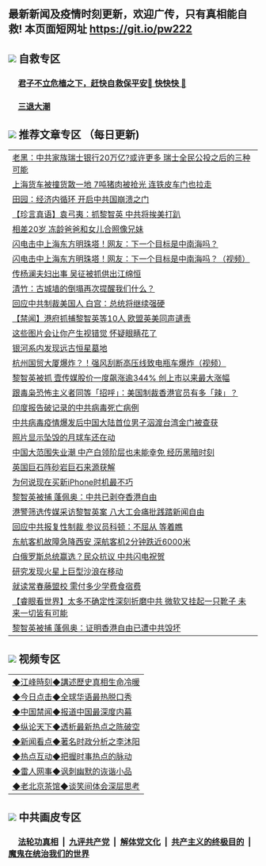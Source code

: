 ## 最新新闻及疫情时刻更新，欢迎广传，只有真相能自救! 本页面短网址 https://git.io/pw222



## <img src="https://img.icons8.com/cute-clipart/2x/circled-right.png">  自救专区

 ### &nbsp;&nbsp;&nbsp;&nbsp; [君子不立危樯之下，赶快自救保平安🍎 快快快 📩](https://github.com/pwgy/td/blob/master/README.md)
 
 ### &nbsp;&nbsp;&nbsp;&nbsp; [三退大潮](https://is.gd/fCPoKo) 
 
## <img src="https://img.icons8.com/cute-clipart/2x/circled-right.png"> 推荐文章专区 （每日更新)

<Table>
<tr><td colspan="2" align="left"><a href="https://npvkpkln.xhuyd.press/?name=c1210084&key=encdeuyadochlaxz&from=pw2">老黑：中共家族瑞士银行20万亿?或许更多 瑞士全民公投之后的三种可能</a></td></tr>
<tr><td colspan="2" align="left"><a href="https://npvkpkln.xhuyd.press/?name=c1210122&key=encdeuyadochlaxz&from=pw2">上海货车被撞货散一地 7吨猪肉被抢光 连铁皮车门也拉走</a></td></tr>
<tr><td colspan="2" align="left"><a href="https://npvkpkln.xhuyd.press/?name=c1210055&key=encdeuyadochlaxz&from=pw2">田园：经济内循环 开启中共国崩溃之门</a></td></tr>
<tr><td colspan="2" align="left"><a href="https://npvkpkln.xhuyd.press/?name=c1210065&key=encdeuyadochlaxz&from=pw2">【珍言真语】袁弓夷：抓黎智英 中共将挨美打趴</a></td></tr>
<tr><td colspan="2" align="left"><a href="https://npvkpkln.xhuyd.press/?name=c1210140&key=encdeuyadochlaxz&from=pw2">相差20岁 冻龄爸爸和女儿合照像兄妹</a></td></tr>
<tr><td colspan="2" align="left"><a href="https://npvkpkln.xhuyd.press/?name=c1210134&key=encdeuyadochlaxz&from=pw2">闪电击中上海东方明珠塔！网友：下一个目标是中南海吗？</a></td></tr>
<tr><td colspan="2" align="left"><a href="https://npvkpkln.xhuyd.press/?name=c1210096&key=encdeuyadochlaxz&from=pw2">闪电击中上海东方明珠塔！网友：下一个目标是中南海吗？（视频）</a></td></tr>
<tr><td colspan="2" align="left"><a href="https://npvkpkln.xhuyd.press/?name=c1210142&key=encdeuyadochlaxz&from=pw2">传杨澜夫妇出事 吴征被抓供出江绵恒</a></td></tr>
<tr><td colspan="2" align="left"><a href="https://npvkpkln.xhuyd.press/?name=c1210132&key=encdeuyadochlaxz&from=pw2">清竹：古城墙的倒塌再次提醒我们什么？</a></td></tr>
<tr><td colspan="2" align="left"><a href="https://npvkpkln.xhuyd.press/?name=c1210138&key=encdeuyadochlaxz&from=pw2">回应中共制裁美国人 白宫：总统将继续强硬</a></td></tr>
<tr><td colspan="2" align="left"><a href="https://npvkpkln.xhuyd.press/?name=c1210128&key=encdeuyadochlaxz&from=pw2">【禁闻】港府抓捕黎智英等10人 欧盟英美同声谴责</a></td></tr>
<tr><td colspan="2" align="left"><a href="https://npvkpkln.xhuyd.press/?name=c1210115&key=encdeuyadochlaxz&from=pw2">这些图片会让你产生视错觉 怀疑眼睛花了</a></td></tr>
<tr><td colspan="2" align="left"><a href="https://npvkpkln.xhuyd.press/?name=c1210108&key=encdeuyadochlaxz&from=pw2">银河系内发现远古恒星墓地</a></td></tr>
<tr><td colspan="2" align="left"><a href="https://npvkpkln.xhuyd.press/?name=c1210129&key=encdeuyadochlaxz&from=pw2">杭州国贸大厦爆炸？！强风刮断高压线致电瓶车爆炸（视频）</a></td></tr>
<tr><td colspan="2" align="left"><a href="https://npvkpkln.xhuyd.press/?name=c1210050&key=encdeuyadochlaxz&from=pw2">黎智英被抓 壹传媒股价一度飙涨逾344% 创上市以来最大涨幅</a></td></tr>
<tr><td colspan="2" align="left"><a href="https://npvkpkln.xhuyd.press/?name=c1210061&key=encdeuyadochlaxz&from=pw2">跟毒枭恐怖主义者同等「招呼」：美国制裁香港官员有多「辣」？</a></td></tr>
<tr><td colspan="2" align="left"><a href="https://npvkpkln.xhuyd.press/?name=c1210118&key=encdeuyadochlaxz&from=pw2">印度报告破记录的中共病毒死亡病例</a></td></tr>
<tr><td colspan="2" align="left"><a href="https://npvkpkln.xhuyd.press/?name=c1210119&key=encdeuyadochlaxz&from=pw2">中共病毒疫情爆发后中国大陆首位男子泅渡台湾金门被查获</a></td></tr>
<tr><td colspan="2" align="left"><a href="https://npvkpkln.xhuyd.press/?name=c1210105&key=encdeuyadochlaxz&from=pw2">照片显示坠毁的月球车还在动</a></td></tr>
<tr><td colspan="2" align="left"><a href="https://npvkpkln.xhuyd.press/?name=c1210057&key=encdeuyadochlaxz&from=pw2">中国大范围失业潮 中产白领阶层也未能幸免 经历黑暗时刻</a></td></tr>
<tr><td colspan="2" align="left"><a href="https://npvkpkln.xhuyd.press/?name=c1210104&key=encdeuyadochlaxz&from=pw2">英国巨石阵砂岩巨石来源获解</a></td></tr>
<tr><td colspan="2" align="left"><a href="https://npvkpkln.xhuyd.press/?name=c1210114&key=encdeuyadochlaxz&from=pw2">为何说现在买新iPhone时机最不巧</a></td></tr>
<tr><td colspan="2" align="left"><a href="https://npvkpkln.xhuyd.press/?name=c1210054&key=encdeuyadochlaxz&from=pw2">黎智英被捕 蓬佩奥：中共已剥夺香港自由</a></td></tr>
<tr><td colspan="2" align="left"><a href="https://npvkpkln.xhuyd.press/?name=c1210126&key=encdeuyadochlaxz&from=pw2">港警筛选传媒采访黎智英案 八大工会痛批践踏新闻自由</a></td></tr>
<tr><td colspan="2" align="left"><a href="https://npvkpkln.xhuyd.press/?name=c1210087&key=encdeuyadochlaxz&from=pw2">回应中共报复性制裁 参议员科顿：不屈从 等着瞧</a></td></tr>
<tr><td colspan="2" align="left"><a href="https://npvkpkln.xhuyd.press/?name=c1210099&key=encdeuyadochlaxz&from=pw2">东航客机故障急降西安 深航客机2分钟跌近6000米</a></td></tr>
<tr><td colspan="2" align="left"><a href="https://npvkpkln.xhuyd.press/?name=c1210127&key=encdeuyadochlaxz&from=pw2">白俄罗斯总统赢选？民众抗议 中共闪电祝贺</a></td></tr>
<tr><td colspan="2" align="left"><a href="https://npvkpkln.xhuyd.press/?name=c1210107&key=encdeuyadochlaxz&from=pw2">研究发现火星上巨型沙浪在移动</a></td></tr>
<tr><td colspan="2" align="left"><a href="https://npvkpkln.xhuyd.press/?name=c1210139&key=encdeuyadochlaxz&from=pw2">就读常春藤盟校 需付多少学费食宿费</a></td></tr>
<tr><td colspan="2" align="left"><a href="https://npvkpkln.xhuyd.press/?name=c1210082&key=encdeuyadochlaxz&from=pw2">【睿眼看世界】太多不确定性深刻折磨中共 微软又挂起一只靴子 未来一切皆有可能</a></td></tr>
<tr><td colspan="2" align="left"><a href="https://npvkpkln.xhuyd.press/?name=c1210106&key=encdeuyadochlaxz&from=pw2">黎智英被捕 蓬佩奥：证明香港自由已遭中共毁坏</a></td></tr>

</Table>

## <img src="https://img.icons8.com/cute-clipart/2x/circled-right.png"> 视频专区
 
 <Table>
   <tr>
   <td colspan="2" align=left> 
<a href="https://kmyaoayewvhx.xhyte.press/oo.aspx?name=c922850&key=wybpblbewupvzpbn&from=pw2&tag=9877">◆江峰時刻◆講述歷史真相生命冷暖</a><br/>
    </td>
  </tr>
   <tr>
   <td colspan="2" align=left> 
<a href="https://kmyaoayewvhx.xhyte.press/oo.aspx?name=c816850&key=wybpblbewupvzpbn&from=pw2&tag=9877">◆今日点击◆全球华语最热脱口秀</a><br/>
    </td>
  </tr>
  <tr>
  <td colspan="2" align=left>
<a href="https://kmyaoayewvhx.xhyte.press/oo.aspx?name=c816860&key=wybpblbewupvzpbn&from=pw2&tag=99733110">◆中国禁闻◆报道中国最深度内幕</a><br/>
   </tr>
  <tr>
     <td colspan="2" align=left>
<a href="https://kmyaoayewvhx.xhyte.press/oo.aspx?name=c816855&key=wybpblbewupvzpbn&from=pw2&tag=997110">◆纵论天下◆透析最新热点之陈破空</a><br/>
   </tr>
   <tr>
      <td colspan="2" align=left>
<a href="https://kmyaoayewv4hx.xhyte.press/oo.aspx?name=c838308&key=wybpblbewupvzpbn&from=pw2&tag=9973110">◆新闻看点◆著名时政分析之李沐阳</a><br/>
   </tr>
   <tr>
     <td colspan="2" align=left>
<a href="https://kmy4aoayewvhx.xhyte.press/oo.aspx?name=c816852&key=wybpblbewupvzpbn&from=pw2&tag=9733110">◆热点互动◆把握时事热点的脉动</a><br/>
   </tr>
   <tr>
      <td colspan="2" align=left>
<a href="https://kmyaoaye4wvhx.xhyte.press/oo.aspx?name=c816694&key=wybpblbewupvzpbn&from=pw2&tag=93310">◆雷人网事◆讽刺幽默的诙谐小品</a><br/>
   </tr>
   <tr>
    <td colspan="2" align=left>
<a href="https://kmyao4ayewvhx.xhyte.press/oo.aspx?name=c816650&key=wybpblbewupvzpbn&from=pw2&tag=9973110">◆老北京茶馆◆谈笑间体会深层思考</a><br/>
   </tr>
</Table>
 
## <img src="https://img.icons8.com/cute-clipart/2x/circled-right.png"> 中共画皮专区


 ### &nbsp;&nbsp;&nbsp;&nbsp; [法轮功真相](https://github.com/begood0513/basic/blob/master/README.md) &nbsp;|&nbsp; [九评共产党](https://github.com/begood0513/9ping.md/blob/master/README.md) &nbsp;|&nbsp; [解体党文化](https://github.com/begood0513/jtdwh.md/blob/master/README.md)   &nbsp;|&nbsp; [共产主义的终极目的](https://github.com/begood0513/gczydzjmd.md/blob/master/README.md) &nbsp;|&nbsp; [魔鬼在统治我们的世界](https://github.com/begood0513/gczydzjmd.md/blob/master/README.md) 

